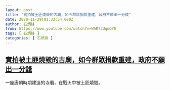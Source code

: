 ```yaml
---
layout: post
title: "實拍被土匪燒毀的古廟，如今群眾捐款重建，政府不願出一分錢"
date: 2020-11-29T01:33:54.000Z
author: 石炳锋
from: https://www.youtube.com/watch?v=WAR72UqmQYU
tags: [ 石炳锋 ]
categories: [ 石炳锋 ]
---
```

<!--1606613634000-->
[實拍被土匪燒毀的古廟，如今群眾捐款重建，政府不願出一分錢](https://www.youtube.com/watch?v=WAR72UqmQYU)
------

<div>
一座唐朝時期建造的寺廟，在戰火中被土匪燒毀。
</div>
